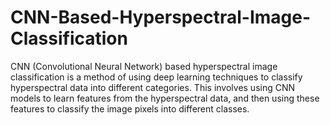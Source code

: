 # CNN-Based-Hyperspectral-Image-Classification
CNN (Convolutional Neural Network) based hyperspectral image classification is a method of using deep learning techniques to classify hyperspectral data into different categories. This involves using CNN models to learn features from the hyperspectral data, and then using these features to classify the image pixels into different classes.

